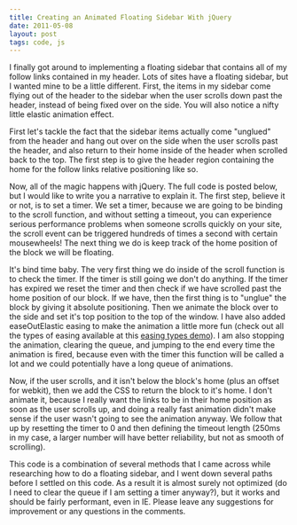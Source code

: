 ```yaml
---
title: Creating an Animated Floating Sidebar With jQuery
date: 2011-05-08
layout: post
tags: code, js
---
```

<p>I finally got around to implementing a floating sidebar that contains all of my follow links contained in my header. Lots of sites have a floating sidebar, but I wanted mine to be a little different. First, the items in my sidebar come flying out of the header to the sidebar 
when the user scrolls down past the header, instead of being fixed over on the side. You will also notice a nifty little elastic animation effect.</p>

<p>First let's tackle the fact that the sidebar items actually come "unglued" from the header and hang out over on the side when the user scrolls past the header, and also return to their home inside of the header when scrolled back to the top. The first step is to give the header region containing the home for the follow links relative positioning like so.</p>

<script src="http://pastebin.com/embed_js.php?i=nixWwawa"></script>

<p>Now, all of the magic happens with jQuery. The full code is posted below, but I would like to write you a narrative to explain it. The first step, believe it or not, is to set a timer. We set a timer, because we are going to be binding to the scroll function, and without setting a timeout, you can experience serious performance problems when someone scrolls quickly on your site, the scroll event can be triggered hundreds of times a second with certain mousewheels! The next thing we do is keep track of the home position of the block we will be floating.</p>

<p>It's bind time baby. The very first thing we do inside of the scroll function is to check the timer. If the timer is still going we don't do anything. If the timer has expired we reset the timer and then check if we have scrolled past the home position of our block. If we have, then the first thing is to "unglue" the block by giving it absolute positioning. Then we animate the block over to the side and set it's top position to the top of the window. I have also added easeOutElastic easing to make the animation a little more fun (check out all the types of easing available at this <a href="http://hosted.zeh.com.br/mctween/animationtypes.html">easing types demo</a>). I am also stopping the animation, clearing the queue, and jumping to the end every time the animation is fired, because even with the timer this function will be called a lot and we could potentially have a long queue of animations.</p>

<p>Now, if the user scrolls, and it isn't below the block's home (plus an offset for webkit), then we add the CSS to return the block to it's home. I don't animate it, because I really want the links to be in their home position as soon as the user scrolls up, and doing a really fast animation didn't make sense if the user wasn't going to see the animation anyway. We follow that up by resetting the timer to 0 and then defining the timeout length (250ms in my case, a larger number will have better reliability, but not as smooth of scrolling).</p>

<script src="http://pastebin.com/embed_js.php?i=UF9ki0Xa"></script>

<p>This code is a combination of several methods that I came across while researching how to do a floating sidebar, and I went down several paths before I settled on this code. As a result it is almost surely not optimized (do I need to clear the queue if I am setting a timer anyway?), but it works and should be fairly performant, even in IE. Please leave any suggestions for improvement or any questions in the comments.</p>
